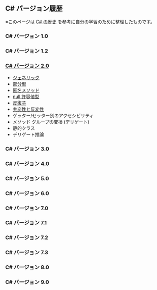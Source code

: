 ## C# バージョン履歴

※このページは [C# の歴史](https://docs.microsoft.com/ja-jp/dotnet/csharp/whats-new/csharp-version-history) を参考に自分の学習のために整理したものです。

### C# バージョン 1.0

### C# バージョン 1.2

### [C# バージョン 2.0](https://docs.microsoft.com/ja-jp/dotnet/csharp/whats-new/csharp-version-history#c-version-20)

* [ジェネリック](https://docs.microsoft.com/ja-jp/dotnet/csharp/fundamentals/types/generics)
* [部分型](https://docs.microsoft.com/ja-jp/dotnet/csharp/programming-guide/classes-and-structs/partial-classes-and-methods#partial-classes)
* [匿名メソッド](https://docs.microsoft.com/ja-jp/dotnet/csharp/language-reference/operators/delegate-operator)
* [null 許容値型](https://docs.microsoft.com/ja-jp/dotnet/csharp/language-reference/builtin-types/nullable-value-types)
* [反復子](https://docs.microsoft.com/ja-jp/dotnet/csharp/programming-guide/concepts/iterators)
* [共変性と反変性](https://docs.microsoft.com/ja-jp/dotnet/csharp/programming-guide/concepts/covariance-contravariance/)
* ゲッター/セッター別のアクセシビリティ
* メソッド グループの変換 (デリゲート)
* 静的クラス
* デリゲート推論

### C# バージョン 3.0

### C# バージョン 4.0

### C# バージョン 5.0

### C# バージョン 6.0

### C# バージョン 7.0

### C# バージョン 7.1

### C# バージョン 7.2

### C# バージョン 7.3

### C# バージョン 8.0

### C# バージョン 9.0
